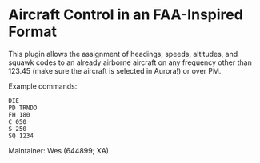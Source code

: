 # Aircraft Control in an FAA-Inspired Format

This plugin allows the assignment of headings, speeds, altitudes, and squawk codes to an already airborne aircraft on any frequency other than 123.45 (make sure the aircraft is selected in Aurora!) or over PM.

Example commands:
```
DIE
PD TRNDO
FH 180
C 050
S 250
SQ 1234
```

Maintainer: Wes (644899; XA)  
